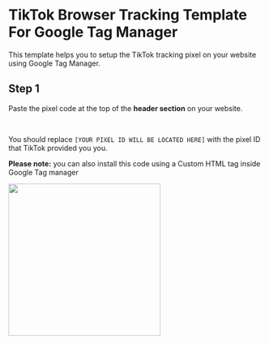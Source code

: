 # TikTok Browser Tracking Template For Google Tag Manager
This template helps you to setup the TikTok tracking pixel on your website using Google Tag Manager.

<H2> Step 1 </h2>
<p>Paste the pixel code at the top of the <b>header section</b> on your website.</p>
<pre> <script>
!function (w, d, t) {
  w.TiktokAnalyticsObject=t;var ttq=w[t]=w[t]||[];ttq.methods=["page","track","identify","instances","debug","on","off","once","ready","alias","group","enableCookie","disableCookie"],ttq.setAndDefer=function(t,e){t[e]=function(){t.push([e].concat(Array.prototype.slice.call(arguments,0)))}};for(var i=0;i<ttq.methods.length;i++)ttq.setAndDefer(ttq,ttq.methods[i]);ttq.instance=function(t){for(var e=ttq._i[t]||[],n=0;n<ttq.methods.length;n++)ttq.setAndDefer(e,ttq.methods[n]);return e},ttq.load=function(e,n){var i="https://analytics.tiktok.com/i18n/pixel/events.js";ttq._i=ttq._i||{},ttq._i[e]=[],ttq._i[e]._u=i,ttq._t=ttq._t||{},ttq._t[e]=+new Date,ttq._o=ttq._o||{},ttq._o[e]=n||{};var o=document.createElement("script");o.type="text/javascript",o.async=!0,o.src=i+"?sdkid="+e+"&lib="+t;var a=document.getElementsByTagName("script")[0];a.parentNode.insertBefore(o,a)};
  ttq.load('[YOUR PIXEL ID WILL BE LOCATED HERE]');
  ttq.page();
}(window, document, 'ttq');
</script>
</pre>
<p>You should replace <code>[YOUR PIXEL ID WILL BE LOCATED HERE]</code> with the pixel ID that TikTok provided you you.</p>

<P> <b>Please note:</b> you can also install this code using a Custom HTML tag inside Google Tag manager</p>
<img src="[img_girl.jpg](https://user-images.githubusercontent.com/60415400/195378948-ef9c073c-6158-441f-aefd-ed1638f21aaf.png)" width="300/" style="max-width: 100%;">
